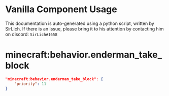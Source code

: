 # Vanilla Component Usage
This documentation is auto-generated using a python script, written by SirLich. If there is an issue, please bring it to his attention by contacting him on discord: `SirLich#1658`

# minecraft:behavior.enderman_take_block
```JSON
"minecraft:behavior.enderman_take_block": {
    "priority": 11
}
```

